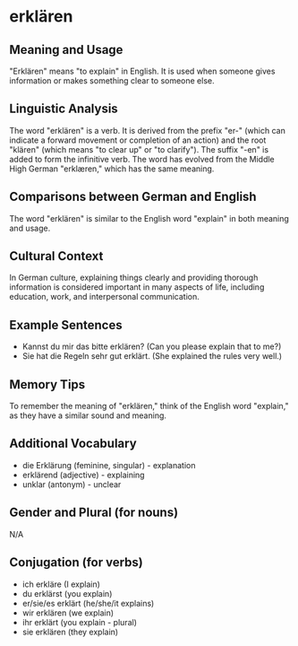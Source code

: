 # erklären
## Meaning and Usage
"Erklären" means "to explain" in English. It is used when someone gives information or makes something clear to someone else.

## Linguistic Analysis
The word "erklären" is a verb. It is derived from the prefix "er-" (which can indicate a forward movement or completion of an action) and the root "klären" (which means "to clear up" or "to clarify"). The suffix "-en" is added to form the infinitive verb. The word has evolved from the Middle High German "erklæren," which has the same meaning.

## Comparisons between German and English
The word "erklären" is similar to the English word "explain" in both meaning and usage.

## Cultural Context
In German culture, explaining things clearly and providing thorough information is considered important in many aspects of life, including education, work, and interpersonal communication.

## Example Sentences
- Kannst du mir das bitte erklären? (Can you please explain that to me?)
- Sie hat die Regeln sehr gut erklärt. (She explained the rules very well.)

## Memory Tips
To remember the meaning of "erklären," think of the English word "explain," as they have a similar sound and meaning.

## Additional Vocabulary
- die Erklärung (feminine, singular) - explanation
- erklärend (adjective) - explaining
- unklar (antonym) - unclear

## Gender and Plural (for nouns)
N/A

## Conjugation (for verbs)
- ich erkläre (I explain)
- du erklärst (you explain)
- er/sie/es erklärt (he/she/it explains)
- wir erklären (we explain)
- ihr erklärt (you explain - plural)
- sie erklären (they explain)